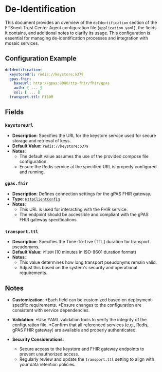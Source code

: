 # De-Identification <Badge type="tip" text="Trust Center Agent" />

This document provides an overview of the `deIdentification` section of the FTSnext
Trust Center Agent configuration file (`application.yaml`), the fields it contains, and
additional notes to clarify its usage.
This configuration is essential for managing de-identification processes and integration with
mosaic services.

## Configuration Example

```yaml
deIdentification:
  keystoreUrl: redis://keystore:6379
  gpas.fhir:
    baseUrl: http://gpas:8080/ttp-fhir/fhir/gpas
    auth: [ ... ]
    ssl: [ ... ]
  transport.ttl: PT10M
```

## Fields

### `keystoreUrl`

* **Description**: Specifies the URL for the keystore service used for secure storage and retrieval
  of keys.
* **Default Value**: `redis://keystore:6379`
* **Notes**:
  * The default value assumes the use of the provided compose file configuration.
  * Ensure the Redis service at the specified URL is properly configured and running.

### `gpas.fhir`

* **Description**: Defines connection settings for the gPAS FHIR gateway.
* **Type**: [`HttpClientConfig`](../types/HttpClientConfig)
* **Notes**:
  * This URL is used for interacting with the FHIR service.
  * The endpoint should be accessible and compliant with the gPAS FHIR gateway specifications.

### `transport.ttl`

* **Description**: Specifies the Time-To-Live (TTL) duration for transport pseudonyms.
* **Default Value**: `PT10M` (10 minutes in ISO-8601 duration format)
* **Notes**:
  * This value determines how long transport pseudonyms remain valid.
  * Adjust this based on the system's security and operational requirements.

## Notes

* **Customization**:
  *Each field can be customized based on deployment-specific requirements.
  *Ensure changes to the configuration are consistent with service dependencies.

* **Validation**:
  *Use YAML validation tools to verify the integrity of the configuration file.
  *Confirm that all referenced services (e.g., Redis, gPAS FHIR gateway) are available and properly
  authenticated.

* **Security Considerations**:
  * Secure access to the keystore and FHIR gateway endpoints to prevent unauthorized access.
  * Regularly review and update the `transport.ttl` setting to align with your data retention
    policies.
